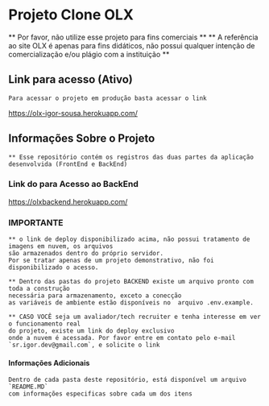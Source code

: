 # Projeto Clone OLX

** Por favor, não utilize esse projeto para fins comerciais **
** A referência ao site OLX é apenas para fins didáticos, não possui qualquer intenção de comercialização e/ou plágio com a instituição ** 

## Link para acesso (Ativo)
    Para acessar o projeto em produção basta acessar o link
   <a href="https://olx-igor-sousa.herokuapp.com/">https://olx-igor-sousa.herokuapp.com/</a>

## Informações Sobre o Projeto
    ** Esse repositório contém os registros das duas partes da aplicação desenvolvida (FrontEnd e BackEnd)

### Link do para Acesso ao BackEnd
   <a href="[https://olx-igor-sousa.herokuapp.com/](https://olxbackend.herokuapp.com/)">https://olxbackend.herokuapp.com/</a>
    
### IMPORTANTE 
    ** o link de deploy disponibilizado acima, não possui tratamento de imagens em nuvem, os arquivos 
    são armazenados dentro do próprio servidor.
    Por se tratar apenas de um projeto demonstrativo, não foi disponibilizado o acesso.
    
    ** Dentro das pastas do projeto BACKEND existe um arquivo pronto com toda a construção 
    necessária para armazenamento, exceto a conecção
    as variáveis de ambiente estão disponíveis no  arquivo .env.example.
    
    ** CASO VOCÊ seja um avaliador/tech recruiter e tenha interesse em ver o funcionamento real
    do projeto, existe um link do deploy exclusivo
    onde a nuvem é acessada. Por favor entre em contato pelo e-mail `sr.igor.dev@gmail.com`, e solicite o link

#### Informações Adicionais 
    Dentro de cada pasta deste repositório, está disponível um arquivo `README.MD` 
    com informações especificas sobre cada um dos itens 
